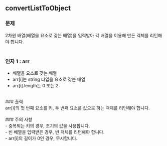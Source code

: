 ## convertListToObject

### 문제<br>
2차원 배열(배열을 요소로 갖는 배열)을 입력받아 각 배열을 이용해 만든 객체를 리턴해야 합니다.<br>
<br>
### 인자 1 : arr<br>
- 배열을 요소로 갖는 배열<br>
- arr[i]는 string 타입을 요소로 갖는 배열<br>
- arr[i].length는 0 또는 2<br>
<br>
### 출력<br>
arr[i]의 첫 번째 요소를 키, 두 번째 요소를 값으로 하는 객체를 리턴해야 합니다.<br>
<br>
### 주의 사항<br>
- 중복되는 키의 경우, 초기의 값을 사용합니다.<br>
- 빈 배열을 입력받은 경우, 빈 객체를 리턴해야 합니다.<br>
- arr[i]의 길이가 0인 경우, 무시합니다.<br>
<br>
